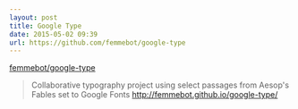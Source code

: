 ```yaml
---
layout: post
title: Google Type
date: 2015-05-02 09:39
url: https://github.com/femmebot/google-type
---
```


[femmebot/google-type](https://github.com/femmebot/google-type)

> Collaborative typography project using select passages from Aesop's Fables set to Google Fonts
> http://femmebot.github.io/google-type/

